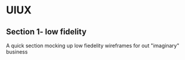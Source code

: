 # UIUX

## Section 1- low fidelity
A quick section mocking up low fiedelity wireframes for out "imaginary" business
